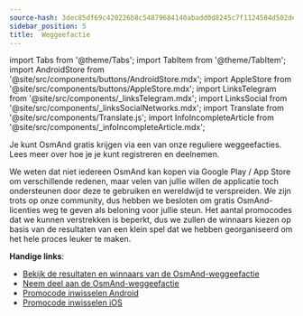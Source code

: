 ```yaml
---
source-hash: 3dec85df69c420226b8c54879684140abadd0d8245c7f1124584d502de7a8674
sidebar_position: 5
title:  Weggeefactie
---
```

import Tabs from '@theme/Tabs';
import TabItem from '@theme/TabItem';
import AndroidStore from '@site/src/components/buttons/AndroidStore.mdx';
import AppleStore from '@site/src/components/buttons/AppleStore.mdx';
import LinksTelegram from '@site/src/components/_linksTelegram.mdx';
import LinksSocial from '@site/src/components/_linksSocialNetworks.mdx';
import Translate from '@site/src/components/Translate.js';
import InfoIncompleteArticle from '@site/src/components/_infoIncompleteArticle.mdx';


Je kunt OsmAnd gratis krijgen via een van onze reguliere weggeefacties. Lees meer over hoe je je kunt registreren en deelnemen.

We weten dat niet iedereen OsmAnd kan kopen via Google Play / App Store om verschillende redenen, maar velen van jullie willen de applicatie toch ondersteunen door deze te gebruiken en wereldwijd te verspreiden. We zijn trots op onze community, dus hebben we besloten om gratis OsmAnd-licenties weg te geven als beloning voor jullie steun. Het aantal promocodes dat we kunnen verstrekken is beperkt, dus we zullen de winnaars kiezen op basis van de resultaten van een klein spel dat we hebben georganiseerd om het hele proces leuker te maken.

**Handige links**: 
- [Bekijk de resultaten en winnaars van de OsmAnd-weggeefactie](https://osmand.net/giveaway/)
- [Neem deel aan de OsmAnd-weggeefactie](https://osmand.net/giveaway/)
- [Promocode inwisselen Android](https://support.google.com/googleplay/answer/3422659?hl)
- [Promocode inwisselen iOS](https://support.apple.com/en-gb/HT201209)